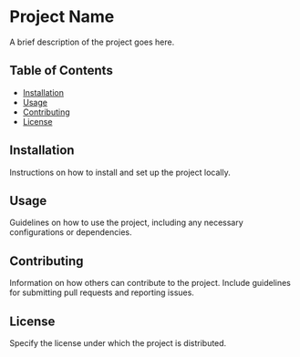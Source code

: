 # Project Name

A brief description of the project goes here.

## Table of Contents

- [Installation](#installation)
- [Usage](#usage)
- [Contributing](#contributing)
- [License](#license)

## Installation

Instructions on how to install and set up the project locally.

## Usage

Guidelines on how to use the project, including any necessary configurations or dependencies.

## Contributing

Information on how others can contribute to the project. Include guidelines for submitting pull requests and reporting issues.

## License

Specify the license under which the project is distributed.
